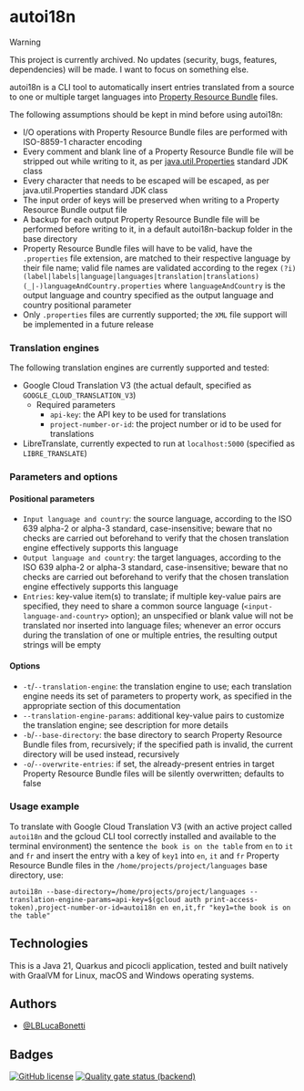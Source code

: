 # autoi18n

> [!WARNING]
> This project is currently archived. No updates (security, bugs, features, dependencies) will be made. I want to focus on something else.

autoi18n is a CLI tool to automatically insert entries translated from a source to one or multiple
target
languages into [Property Resource Bundle](https://en.wikipedia.org/wiki/.properties) files.

The following assumptions should be kept in mind before using autoi18n:

- I/O operations with Property Resource Bundle files are performed with ISO-8859-1 character
  encoding
- Every comment and blank line of a Property Resource Bundle file will be stripped out while writing
  to it, as
  per [java.util.Properties](https://docs.oracle.com/en/java/javase/21/docs/api/java.base/java/util/Properties.html)
  standard JDK class
- Every character that needs to be escaped will be escaped, as
  per java.util.Properties standard JDK class
- The input order of keys will be preserved when writing to a Property Resource Bundle output file
- A backup for each output Property Resource Bundle file will be performed before writing to it, in
  a default autoi18n-backup folder in the base directory
- Property Resource Bundle files will have to be valid, have the ```.properties``` file extension,
  are matched to their respective language by their file name; valid file names are validated
  according to the
  regex ```(?i)(label|labels|language|languages|translation|translations)(_|-)languageAndCountry.properties```
  where ```languageAndCountry``` is the output language and country specified as the output language
  and country positional parameter
- Only ```.properties``` files are currently supported; the ```XML``` file support will be
  implemented in
  a
  future release

### Translation engines

The following translation engines are currently supported and tested:

- Google Cloud Translation V3 (the actual default, specified as ```GOOGLE_CLOUD_TRANSLATION_V3```)
    * Required parameters
        * ```api-key```: the API key to be used for translations
        * ```project-number-or-id```: the project number or id to be used for translations
- LibreTranslate, currently expected to run at ```localhost:5000``` (specified
  as ```LIBRE_TRANSLATE```)

### Parameters and options

#### Positional parameters

- ```Input language and country```: the source language, according to the ISO 639 alpha-2 or
  alpha-3 standard, case-insensitive; beware that no checks are carried out beforehand to verify
  that the chosen translation engine effectively supports this language
- ```Output language and country```: the target languages, according to the ISO 639 alpha-2 or
  alpha-3 standard, case-insensitive; beware that no checks are carried out beforehand to verify
  that the chosen translation engine effectively supports this language
- ```Entries```: key-value item(s) to translate; if multiple key-value pairs are specified, they
  need
  to share a common source language (```<input-language-and-country>``` option); an unspecified or
  blank value will not be translated nor inserted into language files; whenever an error occurs
  during the translation of one or multiple entries, the resulting output strings will be empty

#### Options

- ```-t```/```--translation-engine```: the translation engine to use; each translation engine needs
  its set of parameters to property work, as specified in the appropriate section of this
  documentation
- ```--translation-engine-params```: additional key-value pairs to customize the translation engine;
  see <translationEngine> description for more details
- ```-b```/```--base-directory```: the base directory to search Property Resource Bundle files from,
  recursively; if the specified path is invalid, the current directory will be used instead,
  recursively
- ```-o```/```--overwrite-entries```: if set, the already-present entries in target Property
  Resource Bundle files will be silently overwritten; defaults to false

### Usage example

To translate with Google Cloud Translation V3 (with an active project called ```autoi18n``` and the
gcloud CLI tool correctly installed and available to the terminal environment) the
sentence ```the book is on the table```
from ```en```
to ```it``` and ```fr``` and insert
the entry with a key of ```key1``` into ```en```, ```it``` and ```fr``` Property Resource Bundle
files in the ```/home/projects/project/languages``` base
directory,
use:

```autoi18n --base-directory=/home/projects/project/languages --translation-engine-params=api-key=$(gcloud auth print-access-token),project-number-or-id=autoi18n en en,it,fr "key1=the book is on the table"```

## Technologies

This is a Java 21, Quarkus and picocli application, tested and built natively with GraalVM for
Linux,
macOS and Windows operating systems.

## Authors

- [@LBLucaBonetti](https://www.github.com/LBLucaBonetti)

## Badges

[![GitHub license](https://img.shields.io/github/license/LBLucaBonetti/autoi18n)](https://github.com/LBLucaBonetti/autoi18n/blob/main/LICENSE)
[![Quality gate status (backend)](https://sonarcloud.io/api/project_badges/measure?project=LBLucaBonetti_autoi18n&metric=alert_status)](https://sonarcloud.io/summary/new_code?id=LBLucaBonetti_autoi18n)
